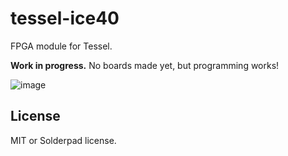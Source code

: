 # tessel-ice40

FPGA module for Tessel.

**Work in progress.** No boards made yet, but programming works!

![image](https://cloud.githubusercontent.com/assets/80639/23819270/f019a05e-05d1-11e7-9324-2881720a5d25.png)

## License

MIT or Solderpad license.
